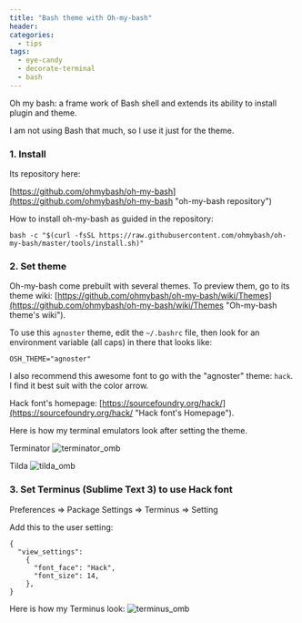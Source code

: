 ```yaml
---
title: "Bash theme with Oh-my-bash"
header:
categories:
  - tips
tags:
  - eye-candy
  - decorate-terminal
  - bash
---
```


Oh my bash: a frame work of Bash shell and extends its ability to install plugin and theme.

I am not using Bash that much, so I use it just for the theme.

### 1. Install

Its repository here:

[https://github.com/ohmybash/oh-my-bash](https://github.com/ohmybash/oh-my-bash "oh-my-bash repository")

How to install oh-my-bash as guided in the repository:

```
bash -c "$(curl -fsSL https://raw.githubusercontent.com/ohmybash/oh-my-bash/master/tools/install.sh)"
```

### 2. Set theme

Oh-my-bash come prebuilt with several themes. To preview them, go to its theme wiki: [https://github.com/ohmybash/oh-my-bash/wiki/Themes](https://github.com/ohmybash/oh-my-bash/wiki/Themes "Oh-my-bash theme's wiki").

To use this `agnoster` theme, edit the `~/.bashrc` file, then look for an environment variable (all caps) in there that looks like:

```
OSH_THEME="agnoster"
```

I also recommend this awesome font to go with the "agnoster" theme: `hack`. I find it best suit with the color arrow.

Hack font's homepage: [https://sourcefoundry.org/hack/](https://sourcefoundry.org/hack/ "Hack font's Homepage").

Here is how my terminal emulators look after setting the theme.

Terminator
![terminator_omb]({{site.baseurl}}/images/terminator_omb.png)

Tilda
![tilda_omb]({{site.baseurl}}/images/tilda_omb.png)

### 3. Set Terminus (Sublime Text 3) to use Hack font

Preferences => Package Settings => Terminus => Setting

Add this to the user setting:

```
{
  "view_settings":
    {
      "font_face": "Hack",
      "font_size": 14,
    },
}
```

Here is how my Terminus look:
![terminus_omb]({{site.baseurl}}/images/terminus_omb.png)
